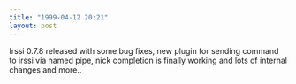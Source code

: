 ```yaml
---
title: "1999-04-12 20:21"
layout: post
---
```

Irssi 0.7.8 released with some bug fixes, new plugin for sending command
to irssi via named pipe, nick completion is finally working and lots of
internal changes and more..


